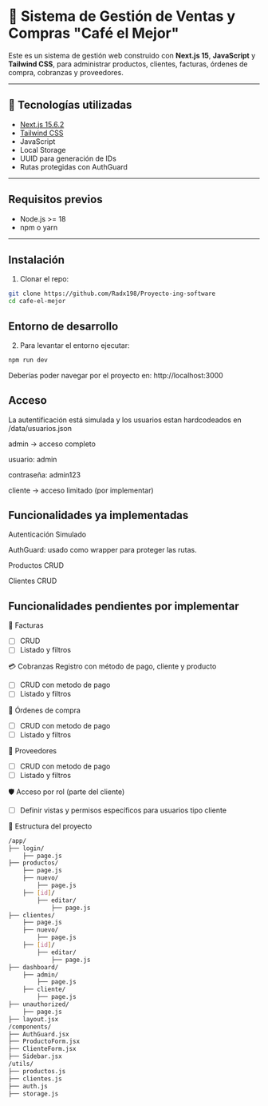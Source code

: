 # 🧾 Sistema de Gestión de Ventas y Compras "Café el Mejor"

Este es un sistema de gestión web construido con **Next.js 15**, **JavaScript** y **Tailwind CSS**, para administrar productos, clientes, facturas, órdenes de compra, cobranzas y proveedores.

---

## 🚀 Tecnologías utilizadas

- [Next.js 15.6.2](https://nextjs.org/)
- [Tailwind CSS](https://tailwindcss.com/)
- JavaScript
- Local Storage
- UUID para generación de IDs
- Rutas protegidas con AuthGuard

---

## Requisitos previos

- Node.js >= 18
- npm o yarn

---

## Instalación

1. Clonar el repo:

```bash
git clone https://github.com/Radx198/Proyecto-ing-software
cd cafe-el-mejor
```
## Entorno de desarrollo

2. Para levantar el entorno ejecutar:

```bash
npm run dev
```
Deberías poder navegar por el proyecto en: http://localhost:3000

## Acceso
La autentificación está simulada y los usuarios estan hardcodeados en /data/usuarios.json

admin → acceso completo

usuario: admin

contraseña: admin123

cliente → acceso limitado (por implementar)

## Funcionalidades ya implementadas
Autenticación
Simulado

AuthGuard: usado como wrapper para proteger las rutas.

Productos
CRUD

Clientes
CRUD

## Funcionalidades pendientes por implementar
🧾 Facturas
- [ ]  CRUD
- [ ]  Listado y filtros

💳 Cobranzas
 Registro con método de pago, cliente y producto
- [ ]  CRUD con metodo de pago
- [ ]  Listado y filtros

📑 Órdenes de compra
- [ ]  CRUD con metodo de pago
- [ ]  Listado y filtros

🚚 Proveedores
- [ ]  CRUD con metodo de pago
- [ ]  Listado y filtros

🛡 Acceso por rol (parte del cliente)
- [ ]  Definir vistas y permisos específicos para usuarios tipo cliente

📁 Estructura del proyecto

```bash
/app/
├── login/
    ├── page.js
├── productos/
    ├── page.js
    ├── nuevo/
        ├── page.js
    ├── [id]/
        ├── editar/
            ├── page.js
├── clientes/
    ├── page.js
    ├── nuevo/
        ├── page.js
    ├── [id]/
        ├── editar/
            ├── page.js
├── dashboard/
    ├── admin/
        ├── page.js
    ├── cliente/
        ├── page.js
├── unauthorized/
    ├── page.js
├── layout.jsx
/components/
├── AuthGuard.jsx
├── ProductoForm.jsx
├── ClienteForm.jsx
├── Sidebar.jsx
/utils/
├── productos.js
├── clientes.js
├── auth.js
├── storage.js
```
